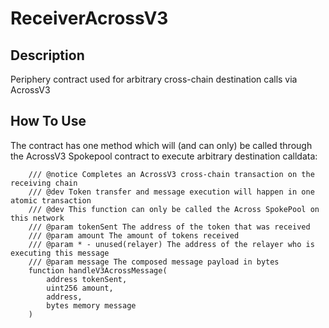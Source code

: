 # ReceiverAcrossV3

## Description

Periphery contract used for arbitrary cross-chain destination calls via AcrossV3

## How To Use

The contract has one method which will (and can only) be called through the AcrossV3 Spokepool contract to execute arbitrary destination calldata:

```solidity
    /// @notice Completes an AcrossV3 cross-chain transaction on the receiving chain
    /// @dev Token transfer and message execution will happen in one atomic transaction
    /// @dev This function can only be called the Across SpokePool on this network
    /// @param tokenSent The address of the token that was received
    /// @param amount The amount of tokens received
    /// @param * - unused(relayer) The address of the relayer who is executing this message
    /// @param message The composed message payload in bytes
    function handleV3AcrossMessage(
        address tokenSent,
        uint256 amount,
        address,
        bytes memory message
    )
```
